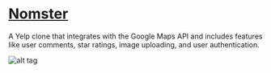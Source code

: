 # [Nomster](http://nomster-tyna-huynh.herokuapp.com/)
A Yelp clone that integrates with the Google Maps API and includes features like user comments, star ratings, image uploading, and user authentication.


![alt tag](https://user-images.githubusercontent.com/14388583/28289609-1e8e2e74-6af8-11e7-8fe2-c736119b8c79.png)
